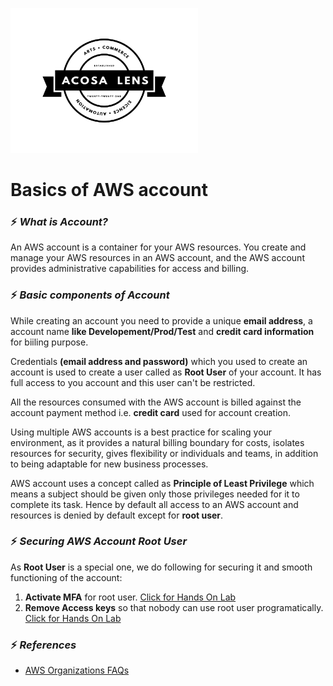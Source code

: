 [<img alt="acosalens" width="300px" src="https://github.com/jindalvishal09/AWS/blob/main/Resources/other/Acosa_logo.png" />](https://acosalens.com)

# Basics of AWS account

### ⚡ _What is Account?_
An AWS account is a container for your AWS resources. You create and manage your AWS resources in an AWS account, and the AWS account provides administrative capabilities for access and billing.

### ⚡ _Basic components of Account_

While creating an account you need to provide a unique **email address**, a account name **like Developement/Prod/Test** and **credit card information** for biiling purpose.

Credentials **(email address and password)** which you used to create an account is used to create a user called as **Root User** of your account. It has full access to you account and this user can't be restricted.

All the resources consumed with the AWS account is billed against the account payment method i.e. **credit card** used for account creation.

Using multiple AWS accounts is a best practice for scaling your environment, as it provides a natural billing boundary for costs, isolates resources for security, gives flexibility or individuals and teams, in addition to being adaptable for new business processes.

AWS account uses a concept called as **Principle of Least Privilege** which means a subject should be given only those privileges needed for it to complete its task. Hence
by default all access to an AWS account and resources is denied by default except for **root user**.

### ⚡ _Securing AWS Account Root User_
As **Root User** is a special one, we do following for securing it and smooth functioning of the account:
1. **Activate MFA** for root user. [Click for Hands On Lab](01_Securing_Root_User_MFA.md)    
2. **Remove Access keys** so that nobody can use root user programatically. [Click for Hands On Lab](02_Securing_Root_User_Remove_Access_Keys.md)
### ⚡ _References_

* [AWS Organizations FAQs](https://aws.amazon.com/organizations/faqs/)
